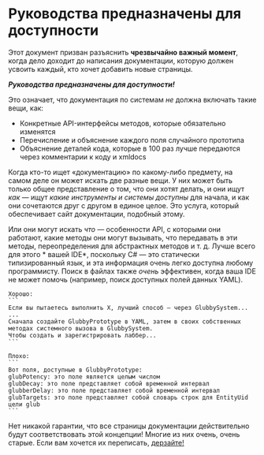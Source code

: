 # Руководства предназначены для доступности

Этот документ призван разъяснить **чрезвычайно важный момент**, когда дело доходит до написания документации, которую должен усвоить каждый, кто хочет добавить новые страницы.

***Руководства предназначены для доступности!***

Это означает, что документация по системам *не* должна включать такие вещи, как:
- Конкретные API-интерфейсы методов, которые обязательно изменятся
- Перечисление и объяснение каждого поля случайного прототипа
- Объяснение деталей кода, которые в 100 раз лучше передаются через комментарии к коду и xmldocs

Когда кто-то ищет «документацию» по какому-либо предмету, на самом деле он может искать две разные вещи. У них может быть только общее представление о том, что они хотят делать, и они ищут *как* — ищут *какие инструменты и системы доступны* для начала, и как они сочетаются друг с другом в единое целое. Это услуга, который обеспечивает сайт документации, подобный этому.

Или они могут искать *что* — особенности API, с которыми они работают, какие методы они могут вызывать, что передавать в эти методы, переопределения для абстрактных методов и т. д. Лучше всего для этого * вашей IDE*, поскольку C# — это статически типизированный язык, и эта информация очень легко доступна любому программисту. Поиск в файлах также *очень* эффективен, когда ваша IDE не может помочь (например, поиск доступных полей данных YAML).

``````admonish example
Хорошо:
```
Если вы пытаетесь выполнить X, лучший способ — через GlubbySystem...
...
Сначала создайте GlubbyPrototype в YAML, затем в своих собственных методах системного вызова в GlubbySystem.
Чтобы создать и зарегистрировать лаббер...
```

Плохо:
```
Вот поля, доступные в GlubbyPrototype:
glubPotency: это поле является целым числом
glubDecay: это поле представляет собой временной интервал
glubberDelay: это поле представляет собой временной интервал
glubTargets: это поле представляет собой словарь строк для EntityUid цели glub
```
``````

Нет никакой гарантии, что все страницы документации действительно будут соответствовать этой концепции! Многие из них очень, очень старые. Если вам хочется их переписать, [дерзайте!](./guide-to-editing-docs.md)